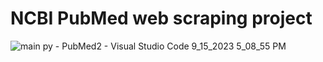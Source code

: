 # NCBI PubMed web scraping project
![main py - PubMed2 - Visual Studio Code 9_15_2023 5_08_55 PM](https://github.com/mohamedwaleed22/PubMed-Web-Scraping/assets/88598829/ce73bbab-afdb-40ae-9ac5-9a7fb06e1ed6)
